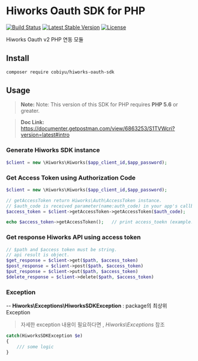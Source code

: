 # Hiworks Oauth SDK for PHP
[![Build Status](https://travis-ci.org/cobiyu/hiworks-oauth-sdk.svg?branch=master)](https://travis-ci.org/cobiyu/hiworks-oauth-sdk)
[![Latest Stable Version](https://poser.pugx.org/cobiyu/hiworks-oauth-sdk/version)](https://packagist.org/packages/cobiyu/hiworks-oauth-sdk)
[![License](https://poser.pugx.org/cobiyu/hiworks-oauth-sdk/license)](https://packagist.org/packages/cobiyu/hiworks-oauth-sdk)


Hiworks Oauth v2 PHP 연동 모듈

## Install
```sh
composer require cobiyu/hiworks-oauth-sdk
```

## Usage
> **Note:** Note: This version of this SDK for PHP requires **PHP 5.6** or greater.

> **Doc Link:** https://documenter.getpostman.com/view/6863253/S1TVWcri?version=latest#intro 
### Generate Hiworks SDK instance 
```php
$client = new \Hiworks\Hiworks($app_client_id,$app_password);
```
### Get Access Token using Authorization Code
```php
$client = new \Hiworks\Hiworks($app_client_id,$app_password);

// getAccessToken return Hiworks\Auth\AccessToken instance.
// $auth_code is received parameter(name:auth_code) in your app's callback.
$access_token = $client->getAccessToken->getAccessToken($auth_code);

echo $access_token->getAccessToken();   // print access_toekn (example. fh283nfdsialvcxzvclxzvcxz)
```

### Get response Hiworks API using access token
```php
// $path and $access token must be string.
// api result is object.
$get_response = $client->get($path, $access_token)
$post_response = $client->post($path, $access_token)
$put_response = $client->put($path, $access_token)
$delete_response = $client->delete($path, $access_token)
```

### Exception
-- **Hiworks\Exceptions\HiworksSDKException** : package의 최상위 Exception 
> 자세한 exception 내용이 필요하다면 , *Hiworks\Exceptions* 참조
```php
catch(HiworksSDKException $e)
{
    /// some logic
}
```
